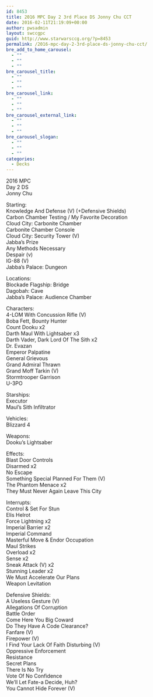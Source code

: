 ```yaml
---
id: 8453
title: 2016 MPC Day 2 3rd Place DS Jonny Chu CCT
date: 2016-02-11T21:19:09+00:00
author: pwsadmin
layout: swccgpc
guid: http://www.starwarsccg.org/?p=8453
permalink: /2016-mpc-day-2-3rd-place-ds-jonny-chu-cct/
bre_add_to_home_carousel:
  - ""
  - ""
  - ""
bre_carousel_title:
  - ""
  - ""
  - ""
bre_carousel_link:
  - ""
  - ""
  - ""
bre_carousel_external_link:
  - ""
  - ""
  - ""
bre_carousel_slogan:
  - ""
  - ""
  - ""
categories:
  - Decks
---
```

2016 MPC  
Day 2 DS  
Jonny Chu

Starting:  
Knowledge And Defense (V) (+Defensive Shields)  
Carbon Chamber Testing / My Favorite Decoration  
Cloud City: Carbonite Chamber  
Carbonite Chamber Console  
Cloud City: Security Tower (V)  
Jabba&#8217;s Prize  
Any Methods Necessary  
Despair (v)  
IG-88 (V)  
Jabba&#8217;s Palace: Dungeon

Locations:  
Blockade Flagship: Bridge  
Dagobah: Cave  
Jabba&#8217;s Palace: Audience Chamber

Characters:  
4-LOM With Concussion Rifle (V)  
Boba Fett, Bounty Hunter  
Count Dooku x2  
Darth Maul With Lightsaber x3  
Darth Vader, Dark Lord Of The Sith x2  
Dr. Evazan  
Emperor Palpatine  
General Grievous  
Grand Admiral Thrawn  
Grand Moff Tarkin (V)  
Stormtrooper Garrison  
U-3PO

Starships:  
Executor  
Maul&#8217;s Sith Infiltrator

Vehicles:  
Blizzard 4

Weapons:  
Dooku&#8217;s Lightsaber

Effects:  
Blast Door Controls  
Disarmed x2  
No Escape  
Something Special Planned For Them (V)  
The Phantom Menace x2  
They Must Never Again Leave This City

Interrupts:  
Control & Set For Stun  
Elis Helrot  
Force Lightning x2  
Imperial Barrier x2  
Imperial Command  
Masterful Move & Endor Occupation  
Maul Strikes  
Overload x2  
Sense x2  
Sneak Attack (V) x2  
Stunning Leader x2  
We Must Accelerate Our Plans  
Weapon Levitation

Defensive Shields:  
A Useless Gesture (V)  
Allegations Of Corruption  
Battle Order  
Come Here You Big Coward  
Do They Have A Code Clearance?  
Fanfare (V)  
Firepower (V)  
I Find Your Lack Of Faith Disturbing (V)  
Oppressive Enforcement  
Resistance  
Secret Plans  
There Is No Try  
Vote Of No Confidence  
We&#8217;ll Let Fate-a Decide, Huh?  
You Cannot Hide Forever (V)